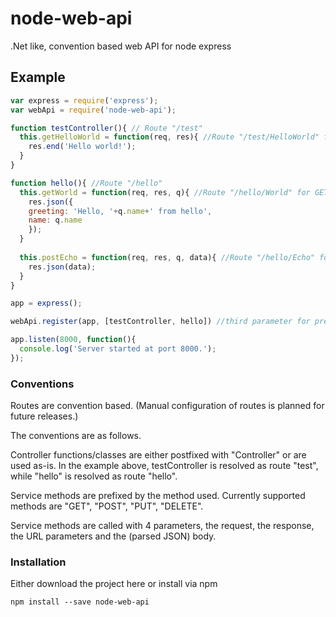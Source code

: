 # node-web-api
.Net like, convention based web API for node express

## Example

```javascript
var express = require('express');
var webApi = require('node-web-api');

function testController(){ // Route "/test"
  this.getHelloWorld = function(req, res){ //Route "/test/HelloWorld" for GET requests
    res.end('Hello world!');
  }  
}

function hello(){ //Route "/hello"
  this.getWorld = function(req, res, q){ //Route "/hello/World" for GET requests
    res.json({ 
    greeting: 'Hello, '+q.name+' from hello',
    name: q.name
    });
  }
  
  this.postEcho = function(req, res, q, data){ //Route "/hello/Echo" for POST requests
    res.json(data);    
  }
}

app = express();

webApi.register(app, [testController, hello]) //third parameter for prefix is possible, e.g. "/api"

app.listen(8000, function(){
  console.log('Server started at port 8000.');
});
```

### Conventions

Routes are convention based. (Manual configuration of routes is planned for future releases.)

The conventions are as follows. 

Controller functions/classes are either postfixed with "Controller" or are used as-is. In the example above, testController is resolved as route "test", while "hello" is resolved as route "hello".

Service methods are prefixed by the method used. Currently supported methods are "GET", "POST", "PUT", "DELETE".

Service methods are called with 4 parameters, the request, the response, the URL parameters and the (parsed JSON) body.

### Installation

Either download the project here or install via npm 

`npm install --save node-web-api`
